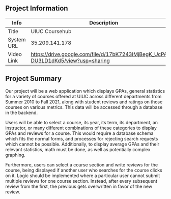 
## Project Information

|   Info      |        Description     |
| ----------- | ---------------------- |
|  Title      |      UIUC Coursehub                                                                                      |
| System URL  |                         35.209.141.178                                                                   |
| Video Link  |     https://drive.google.com/file/d/17bK7243IMjBegK_UcPAno-DU3LD1dKd5/view?usp=sharing                   |

## Project Summary
Our project will be a web application which displays GPAs, general statistics for a variety of courses offered at UIUC across different departments from Summer 2010 to Fall 2021, along with student reviews and ratings on those courses on various metrics. This data will be accessed through a database in the backend.

Users will be able to select a course, its year, its term, its department, an instructor, or many different combinations of these categories to display GPAs and reviews for a course. This would require a database schema which fits the normal forms, and processes for rejecting search requests which cannot be possible. Additionally, to display average GPAs and their relevant statistics, math must be done, as well as potentially complex graphing.

Furthermore, users can select a course section and write reviews for the course, being displayed if another user who searches for the course clicks on it. Logic should be implemented where a particular user cannot submit multiple reviews for one course section. Instead, after every subsequent review from the first, the previous gets overwritten in favor of the new review.
